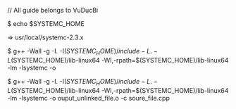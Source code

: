 // All guide belongs to VuDucBi

$ echo $SYSTEMC_HOME

=> usr/local/systemc-2.3.x

$ g++ -Wall -g -I. -I$(SYSTEMC_HOME)/include -L. -L$(SYSTEMC_HOME)/lib-linux64 -Wl,-rpath=$(SYSTEMC_HOME)/lib-linux64 -lm -lsystemc -o

$ g++ -Wall -g -I. -I$(SYSTEMC_HOME)/include -L. -L$(SYSTEMC_HOME)/lib-linux64 -Wl,-rpath=$(SYSTEMC_HOME)/lib-linux64 -lm -lsystemc -o ouput_unlinked_file.o -c  soure_file.cpp
